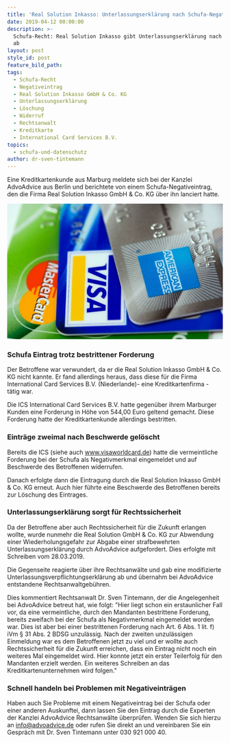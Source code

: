 ```yaml
---
title: 'Real Solution Inkasso: Unterlassungserklärung nach Schufa-Negativeintrag'
date: 2019-04-12 00:00:00
description: >-
  Schufa-Recht: Real Solution Inkasso gibt Unterlassungserklärung nach Löschung
  ab
layout: post
style_id: post
feature_bild_path:
tags:
  - Schufa-Recht
  - Negativeintrag
  - Real Solution Inkasso GmbH & Co. KG
  - Unterlassungserklärung
  - Löschung
  - Widerruf
  - Rechtsanwalt
  - Kreditkarte
  - International Card Services B.V.
topics:
  - schufa-und-datenschutz
author: dr-sven-tintemann
---
```


Eine Kreditkartenkunde aus Marburg meldete sich bei der Kanzlei AdvoAdvice aus Berlin und berichtete von einem Schufa-Negativeintrag, den die Firma Real Solution Inkasso GmbH & Co. KG über ihn lanciert hatte.

![Kreditkarten - Foto Pixabay](/uploads/american-express-89024-640-4.jpg "Schufa Eintrag wegen Visa Kreditkarte der ICS")

### Schufa Eintrag trotz bestrittener Forderung

Der Betroffene war verwundert, da er die Real Solution Inkasso GmbH & Co. KG nicht kannte. Er fand allerdings heraus, dass diese für die Firma International Card Services B.V. (Niederlande)- eine Kreditkartenfirma - tätig war.

Die ICS International Card Services B.V. hatte gegenüber ihrem Marburger Kunden eine Forderung in Höhe von 544,00 Euro geltend gemacht. Diese Forderung hatte der Kreditkartenkunde allerdings bestritten.

### Einträge zweimal nach Beschwerde gelöscht

Bereits die ICS (siehe auch www.visaworldcard.de) hatte die vermeintliche Forderung bei der Schufa als Negativmerkmal eingemeldet und auf Beschwerde des Betroffenen widerrufen.

Danach erfolgte dann die Eintragung durch die Real Solution Inkasso GmbH & Co. KG erneut. Auch hier führte eine Beschwerde des Betroffenen bereits zur Löschung des Eintrages.

### Unterlassungserklärung sorgt für Rechtssicherheit

Da der Betroffene aber auch Rechtssicherheit für die Zukunft erlangen wollte, wurde nunmehr die Real Solution GmbH & Co. KG zur Abwendung einer Wiederholungsgefahr zur Abgabe einer strafbewehrten Unterlassungserklärung durch AdvoAdvice aufgefordert. Dies erfolgte mit Schreiben vom 28.03.2019.

Die Gegenseite reagierte über ihre Rechtsanwälte und gab eine modifizierte Unterlassungsverpflichtungserklärung ab und übernahm bei AdvoAdvice entstandene Rechtsanwaltgebühren.

Dies kommentiert Rechtsanwalt Dr. Sven Tintemann, der die Angelegenheit bei AdvoAdvice betreut hat, wie folgt: "Hier liegt schon ein erstaunlicher Fall vor, da eine vermeintliche, durch den Mandanten bestrittene Forderung, bereits zweifach bei der Schufa als Negativmerkmal eingemeldet worden war. Dies ist aber bei einer bestrittenen Forderung nach Art. 6 Abs. 1 lit. f) iVm § 31 Abs. 2 BDSG unzulässig. Nach der zweiten unzulässigen Einmeldung war es dem Betroffenen jetzt zu viel und er wollte auch Rechtssicherheit für die Zukunft erreichen, dass ein Eintrag nicht noch ein weiteres Mal eingemeldet wird. Hier konnte jetzt ein erster Teilerfolg für den Mandanten erzielt werden. Ein weiteres Schreiben an das Kreditkartenunternehmen wird folgen."

### Schnell handeln bei Problemen mit Negativeinträgen

Haben auch Sie Probleme mit einem Negativeintrag bei der Schufa oder einer anderen Auskunftei, dann lassen Sie den Eintrag durch die Experten der Kanzlei AdvoAdvice Rechtsanwälte überprüfen. Wenden Sie sich hierzu an info@advoadvice.de oder rufen Sie direkt an und vereinbaren Sie ein Gespräch mit Dr. Sven Tintemann unter 030 921 000 40.